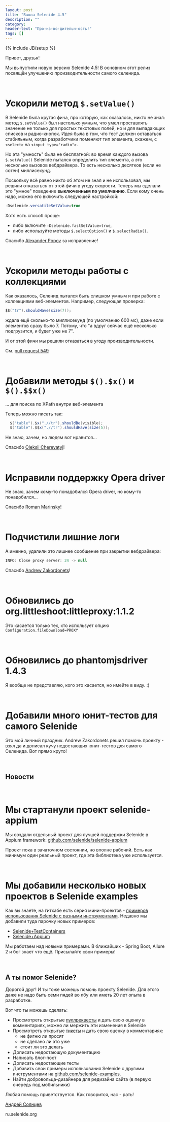 ```yaml
---
layout: post
title: "Вышла Selenide 4.5"
description: ""
category:
header-text: "Про-из-во-дительн-ость!"
tags: []
---
```

{% include JB/setup %}
 
Привет, друзья!

Мы выпустили новую версию Selenide 4.5!
В основном этот релиз посвящён улучшению производительности самого селенида. 

<br>

# Ускорили метод `$.setValue()`

В Selenide была крутая фича, про которую, как оказалось, никто не знал: метод `$.setValue()` был настолько умным, что умел
проставлять значение не только для простых текстовых полей, но и для выпадающих списков и радио-кнопок. Идея была в том,
что тест должен оставаться стабильным, когда разработчики поменяют тип элемента, скажем, с `<select>` на `<input type="radio">`.

Но эта "умность" была не бесплатной: во время каждого вызова `$.setValue()` Selenide пытался определить тип элемента, а
это несколько вызовов вебдрайвера. То есть несколько десятков (если не сотен) миллисекунд.

Поскольку всё равно никто об этом не знал и не использовал, мы решили отказаться от этой фичи в угоду скорости.
Теперь мы сделали это "умное" поведение **выключенным по умолчанию**. Если кому очень надо, можно его включить следующей настройкой:

```java
-Dselenide.versatileSetValue=true
```

Хотя есть способ проще: 

* либо включите `-Dselenide.fastSetValue=true`, 
* либо используйте методы `$.selectOption()` и `$.selectRadio()`.

Спасибо [Alexander Popov](https://github.com/selenide/selenide/pull/518) за исправление!


<br>

# Ускорили методы работы с коллекциями

Как оказалось, Селенид пытался быть слишком умным и при работе с коллекциями веб-элементов.
Например, следующая проверка:

```java
$$("tr").shouldHave(size(7));
```

ждала ещё сколько-то миллисекунд (по умолчанию 600 мс), даже если элементов сразу было 7. 
Потому, что "а вдруг сейчас ещё несколько подгрузится, и будет уже не 7".

И от этой фичи мы решили отказаться в угоду производительности. 

См. [pull request 549](https://github.com/selenide/selenide/issues/549)

<br>

# Добавили методы `$().$x()` и `$().$$x()` 
... для поиска по XPath внутри веб-элемента
 
Теперь можно писать так:

```java
  $("table").$x(".//tr").shouldBe(visible);
  $("table").$$x(".//tr").shouldHave(size(5));
```

Не знаю, зачем, но людям вот нравится...

Спасибо [Oleksii Cherevatyi](https://github.com/selenide/selenide/pull/533)!

<br>

# Исправили поддержку Opera driver
Не знаю, зачем кому-то понадобился Opera driver, но кому-то понадобился...

Спасибо [Roman Marinsky](https://github.com/selenide/selenide/commit/28233d6a88c9758c453629de1710818f28af6b84)!

<br>

# Подчистили лишние логи

А именно, удалили это лишнее сообщение при закрытии вебдрайвера:

```java
INFO: Close proxy server: 24 -> null
```

Спасибо [Andrew Zakordonets](https://github.com/selenide/selenide/commit/03c781a3f644ec34782f04a28c08ec483b40143d)!

<br>

# Обновились до org.littleshoot:littleproxy:1.1.2

Это касается только тех, кто использует опцию `Configuration.fileDownload=PROXY`

<br>

# Обновились до phantomjsdriver 1.4.3

Я вообще не представляю, кого это касается, но имейте в виду. :)

<br>

# Добавили много юнит-тестов для самого Selenide

Это мой личный праздник. 
Andrew Zakordonets решил помочь проекту - взял да и дописал кучу недостающих юнит-тестов для самого Селенида.
Вот прямо круто!



<br/>

## Новости

<br>

# Мы стартанули проект selenide-appium

Мы создали отдельный проект для лучшей поддержки Selenide в Appium framework: 
[github.com/selenide/selenide-appium](https://github.com/selenide/selenide-appium)

Проект пока в зачаточном состоянии, но вполне рабочий. Есть как минимум один реальный проект, где эта библиотека уже используется.

<br>

# Мы добавили несколько новых проектов в Selenide examples

Как вы знаете, на гитхабе есть серия мини-проектов - [примеров использования Selenide с разными инструментами](https://github.com/selenide-examples).
Недавно мы добавили туда парочку новых примеров:

* [Selenide+TestContainers](https://github.com/selenide-examples/testcontainers)
* [Selenide+Appium](https://github.com/selenide-examples/selenide-appium)

Мы работаем над новыми примерами. В ближайших - Spring Boot, Allure 2 и бог знает что ещё. Присылайте свои примеры!

<br/>

## А ты помог Selenide?


Дорогой друг! И ты тоже можешь помочь проекту Selenide. Для этого даже не надо быть семи пядей во лбу или иметь 20 лет опыта в разработке.

Вот что ты можешь сделать:

* Просмотреть открытые [пуллреквесты](https://github.com/selenide/selenide/pulls) и дать свою оценку в комментариях, можно ли мержить эти изменения в Selenide
* Просмотреть открытые [тикеты](https://github.com/selenide/selenide/issues) и дать свою оценку в комментариях:
  * не фигню ли просят
  * не сделано ли это уже
  * стоит ли это делать
* Дописать недостающую документацию
* Написать блог-пост
* Дописать недостающие тесты
* Добавить свои примеры использования Selenide с другими инструментами на [github.com/selenide-examples](https://github.com/selenide-examples).
* Найти добровольца-дизайнера для редизайна сайта (в первую очередь под мобильники)

Любая помощь приветствуется. Как говорится, нас - рать!

[Андрей Солнцев](http://asolntsev.github.io/)

ru.selenide.org
